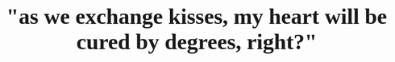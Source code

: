 <head>
<link href='https://fonts.googleapis.com/css?family=Abhaya Libre' rel='stylesheet'>
<style>
body {
    font-family: 'Abhaya Libre';font-size: 22px;
}
</style>
</head>
<body>

<h1 align="center">"as we exchange kisses, my heart will be cured by degrees, right?"</h1>
</body>



<!---
ultimate-rebel/ultimate-rebel is a ✨ special ✨ repository because its `README.md` (this file) appears on your GitHub profile.
You can click the Preview link to take a look at your changes.
--->

